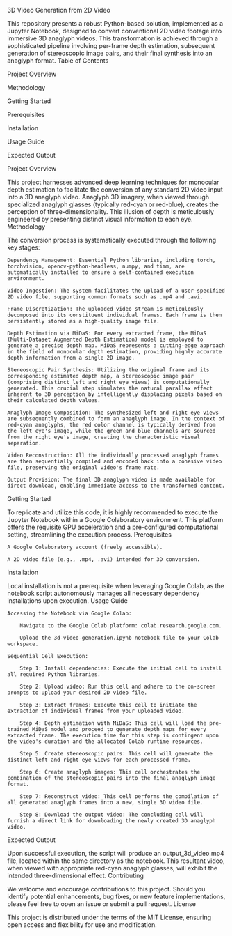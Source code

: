 3D Video Generation from 2D Video

This repository presents a robust Python-based solution, implemented as a Jupyter Notebook, designed to convert conventional 2D video footage into immersive 3D anaglyph videos. This transformation is achieved through a sophisticated pipeline involving per-frame depth estimation, subsequent generation of stereoscopic image pairs, and their final synthesis into an anaglyph format.
Table of Contents

Project Overview

Methodology

Getting Started

Prerequisites

Installation

Usage Guide

Expected Output


Project Overview

This project harnesses advanced deep learning techniques for monocular depth estimation to facilitate the conversion of any standard 2D video input into a 3D anaglyph video. Anaglyph 3D imagery, when viewed through specialized anaglyph glasses (typically red-cyan or red-blue), creates the perception of three-dimensionality. This illusion of depth is meticulously engineered by presenting distinct visual information to each eye.
Methodology

The conversion process is systematically executed through the following key stages:

    Dependency Management: Essential Python libraries, including torch, torchvision, opencv-python-headless, numpy, and timm, are automatically installed to ensure a self-contained execution environment.

    Video Ingestion: The system facilitates the upload of a user-specified 2D video file, supporting common formats such as .mp4 and .avi.

    Frame Discretization: The uploaded video stream is meticulously decomposed into its constituent individual frames. Each frame is then persistently stored as a high-quality image file.

    Depth Estimation via MiDaS: For every extracted frame, the MiDaS (Multi-Dataset Augmented Depth Estimation) model is employed to generate a precise depth map. MiDaS represents a cutting-edge approach in the field of monocular depth estimation, providing highly accurate depth information from a single 2D image.

    Stereoscopic Pair Synthesis: Utilizing the original frame and its corresponding estimated depth map, a stereoscopic image pair (comprising distinct left and right eye views) is computationally generated. This crucial step simulates the natural parallax effect inherent to 3D perception by intelligently displacing pixels based on their calculated depth values.

    Anaglyph Image Composition: The synthesized left and right eye views are subsequently combined to form an anaglyph image. In the context of red-cyan anaglyphs, the red color channel is typically derived from the left eye's image, while the green and blue channels are sourced from the right eye's image, creating the characteristic visual separation.

    Video Reconstruction: All the individually processed anaglyph frames are then sequentially compiled and encoded back into a cohesive video file, preserving the original video's frame rate.

    Output Provision: The final 3D anaglyph video is made available for direct download, enabling immediate access to the transformed content.

Getting Started

To replicate and utilize this code, it is highly recommended to execute the Jupyter Notebook within a Google Colaboratory environment. This platform offers the requisite GPU acceleration and a pre-configured computational setting, streamlining the execution process.
Prerequisites

    A Google Colaboratory account (freely accessible).

    A 2D video file (e.g., .mp4, .avi) intended for 3D conversion.

Installation

Local installation is not a prerequisite when leveraging Google Colab, as the notebook script autonomously manages all necessary dependency installations upon execution.
Usage Guide

    Accessing the Notebook via Google Colab:

        Navigate to the Google Colab platform: colab.research.google.com.

        Upload the 3d-video-generation.ipynb notebook file to your Colab workspace.

    Sequential Cell Execution:

        Step 1: Install dependencies: Execute the initial cell to install all required Python libraries.

        Step 2: Upload video: Run this cell and adhere to the on-screen prompts to upload your desired 2D video file.

        Step 3: Extract frames: Execute this cell to initiate the extraction of individual frames from your uploaded video.

        Step 4: Depth estimation with MiDaS: This cell will load the pre-trained MiDaS model and proceed to generate depth maps for every extracted frame. The execution time for this step is contingent upon the video's duration and the allocated Colab runtime resources.

        Step 5: Create stereoscopic pairs: This cell will generate the distinct left and right eye views for each processed frame.

        Step 6: Create anaglyph images: This cell orchestrates the combination of the stereoscopic pairs into the final anaglyph image format.

        Step 7: Reconstruct video: This cell performs the compilation of all generated anaglyph frames into a new, single 3D video file.

        Step 8: Download the output video: The concluding cell will furnish a direct link for downloading the newly created 3D anaglyph video.

Expected Output

Upon successful execution, the script will produce an output_3d_video.mp4 file, located within the same directory as the notebook. This resultant video, when viewed with appropriate red-cyan anaglyph glasses, will exhibit the intended three-dimensional effect.
Contributing

We welcome and encourage contributions to this project. Should you identify potential enhancements, bug fixes, or new feature implementations, please feel free to open an issue or submit a pull request.
License

This project is distributed under the terms of the MIT License, ensuring open access and flexibility for use and modification.
